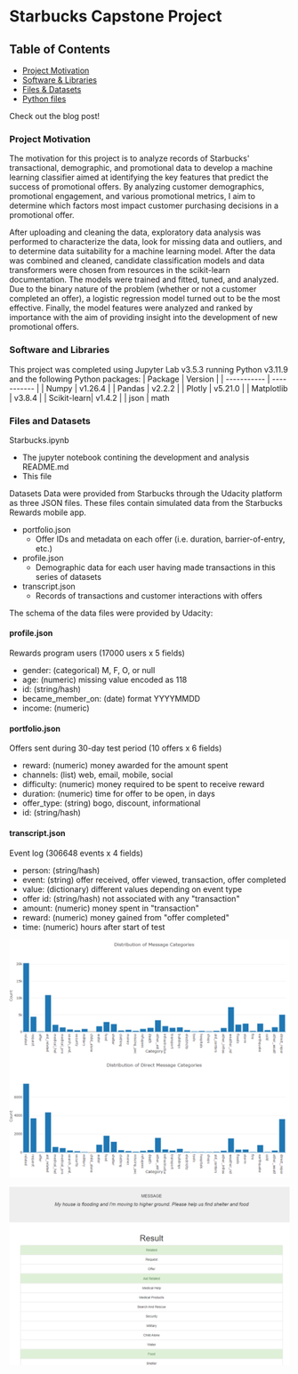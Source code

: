 # Starbucks Capstone Project

## Table of Contents
 * [Project Motivation](#project-motivation)
 * [Software & Libraries](#software-and-libraries)
 * [Files & Datasets](#files-and-datasets)
 * [Python files](#python-files)

Check out the blog post!

### Project Motivation

The motivation for this project is to analyze records of Starbucks' transactional, demographic, and promotional data to develop a machine learning classifier aimed at identifying the key features that predict the success of promotional offers. By analyzing customer demographics, promotional engagement, and various promotional metrics, I aim to determine which factors most impact customer purchasing decisions in a promotional offer.

After uploading and cleaning the data, exploratory data analysis was performed to characterize the data, look for missing data and outliers, and to determine data suitability for a machine learning model. After the data was combined and cleaned, candidate classification models and data transformers were chosen from resources in the scikit-learn documentation. The models were trained and fitted, tuned, and analyzed. Due to the binary nature of the problem (whether or not a customer completed an offer), a logistic regression model turned out to be the most effective. Finally, the model features were analyzed and ranked by importance with the aim of providing insight into the development of new promotional offers.

### Software and Libraries

This project was completed using Jupyter Lab v3.5.3 running Python v3.11.9 and the following Python packages:
| Package     |   Version   |
| ----------- | ----------- |
| Numpy       |   v1.26.4   |
| Pandas      |   v2.2.2    |
| Plotly      |   v5.21.0   |
| Matplotlib  |   v3.8.4    |
| Scikit-learn|   v1.4.2    |
| json
| math 


### Files and Datasets
Starbucks.ipynb
  * The jupyter notebook contining the development and analysis
README.md
  * This file

Datasets
Data were provided from Starbucks through the Udacity platform as three JSON files. These files contain simulated data from the Starbucks Rewards mobile app.
  * portfolio.json
    * Offer IDs and metadata on each offer (i.e. duration, barrier-of-entry, etc.)
  * profile.json
    * Demographic data for each user having made transactions in this series of datasets
  * transcript.json
    * Records of transactions and customer interactions with offers

The schema of the data files were provided by Udacity:

#### profile.json
Rewards program users (17000 users x 5 fields)

 - gender: (categorical) M, F, O, or null
 - age: (numeric) missing value encoded as 118
 - id: (string/hash)
 - became_member_on: (date) format YYYYMMDD
 - income: (numeric)

#### portfolio.json
Offers sent during 30-day test period (10 offers x 6 fields)

 - reward: (numeric) money awarded for the amount spent
 - channels: (list) web, email, mobile, social
 - difficulty: (numeric) money required to be spent to receive reward
 - duration: (numeric) time for offer to be open, in days
 - offer_type: (string) bogo, discount, informational
 - id: (string/hash)

#### transcript.json
Event log (306648 events x 4 fields)

 - person: (string/hash)
 - event: (string) offer received, offer viewed, transaction, offer completed
 - value: (dictionary) different values depending on event type
 - offer id: (string/hash) not associated with any "transaction"
 - amount: (numeric) money spent in "transaction"
 - reward: (numeric) money gained from "offer completed"
 - time: (numeric) hours after start of test

![Page1](/Project-2/images/Page_1.png)


![Page2](/Project-2/images/Page_2.png)

